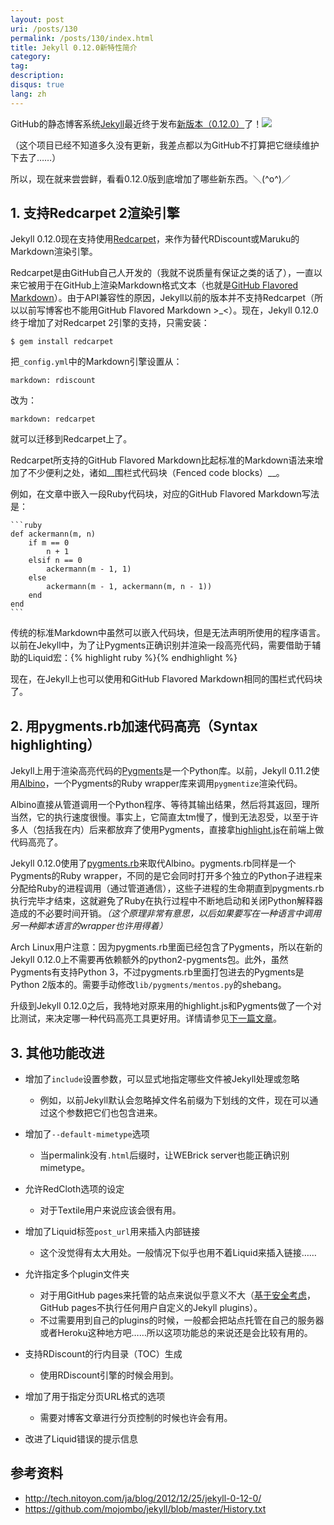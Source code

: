 ```yaml
---
layout: post
uri: /posts/130
permalink: /posts/130/index.html
title: Jekyll 0.12.0新特性简介
category:
tag:
description:
disqus: true
lang: zh
---
```


GitHub的静态博客系统[Jekyll](http://jekyllrb.com/)最近终于发布[新版本（0.12.0）](http://rubygems.org/gems/jekyll/versions/0.12.0)了！![](http://static.tieba.baidu.com/tb/editor/images/tsj/t_0035.gif)

（这个项目已经不知道多久没有更新，我差点都以为GitHub不打算把它继续维护下去了……）

所以，现在就来尝尝鲜，看看0.12.0版到底增加了哪些新东西。＼(^o^)／



## 1. 支持Redcarpet 2渲染引擎

Jekyll 0.12.0现在支持使用[Redcarpet](https://github.com/vmg/redcarpet)，来作为替代RDiscount或Maruku的Markdown渲染引擎。

Redcarpet是由GitHub自己人开发的（我就不说质量有保证之类的话了），一直以来它被用于在GitHub上渲染Markdown格式文本（也就是[GitHub Flavored Markdown](http://github.github.com/github-flavored-markdown/)）。由于API兼容性的原因，Jekyll以前的版本并不支持Redcarpet（所以以前写博客也不能用GitHub Flavored Markdown >_<）。现在，Jekyll 0.12.0终于增加了对Redcarpet 2引擎的支持，只需安装：

    $ gem install redcarpet

把`_config.yml`中的Markdown引擎设置从：

    markdown: rdiscount

改为：

    markdown: redcarpet

就可以迁移到Redcarpet上了。

Redcarpet所支持的GitHub Flavored Markdown比起标准的Markdown语法来增加了不少便利之处，诸如__围栏式代码块（Fenced code blocks）__。

例如，在文章中嵌入一段Ruby代码块，对应的GitHub Flavored Markdown写法是：

<pre><code class="no-highlight">```ruby
def ackermann(m, n)
    if m == 0
        n + 1
    elsif n == 0
        ackermann(m - 1, 1)
    else
        ackermann(m - 1, ackermann(m, n - 1))
    end
end
```
</code></pre>

传统的标准Markdown中虽然可以嵌入代码块，但是无法声明所使用的程序语言。以前在Jekyll中，为了让Pygments正确识别并渲染一段高亮代码，需要借助于辅助的Liquid宏：{&#37; highlight ruby &#37;}{&#37; endhighlight &#37;}

现在，在Jekyll上也可以使用和GitHub Flavored Markdown相同的围栏式代码块了。



## 2. 用pygments.rb加速代码高亮（Syntax highlighting）

Jekyll上用于渲染高亮代码的[Pygments](http://pygments.org/)是一个Python库。以前，Jekyll 0.11.2使用[Albino](https://github.com/github/albino)，一个Pygments的Ruby wrapper库来调用`pygmentize`渲染代码。

Albino直接从管道调用一个Python程序、等待其输出结果，然后将其返回，理所当然，它的执行速度很慢。事实上，它简直太tm慢了，慢到无法忍受，以至于许多人（包括我在内）后来都放弃了使用Pygments，直接拿[highlight.js](http://softwaremaniacs.org/soft/highlight/en/)在前端上做代码高亮了。

Jekyll 0.12.0使用了[pygments.rb](https://github.com/tmm1/pygments.rb)来取代Albino。pygments.rb同样是一个Pygments的Ruby wrapper，不同的是它会同时打开多个独立的Python子进程来分配给Ruby的进程调用（通过管道通信），这些子进程的生命期直到pygments.rb执行完毕才结束，这就避免了Ruby在执行过程中不断地启动和关闭Python解释器造成的不必要时间开销。_（这个原理非常有意思，以后如果要写在一种语言中调用另一种脚本语言的wrapper也许用得着）_

Arch Linux用户注意：因为pygments.rb里面已经包含了Pygments，所以在新的Jekyll 0.12.0上不需要再依赖额外的python2-pygments包。此外，虽然Pygments有支持Python 3，不过pygments.rb里面打包进去的Pygments是Python 2版本的。需要手动修改`lib/pygments/mentos.py`的shebang。

升级到Jekyll 0.12.0之后，我特地对原来用的highlight.js和Pygments做了一个对比测试，来决定哪一种代码高亮工具更好用。详情请参见[下一篇文章](/posts/131/)。



## 3. 其他功能改进

* 增加了`include`设置参数，可以显式地指定哪些文件被Jekyll处理或忽略
    * 例如，以前Jekyll默认会忽略掉文件名前缀为下划线的文件，现在可以通过这个参数把它们也包含进来。

* 增加了`--default-mimetype`选项
    * 当permalink没有`.html`后缀时，让WEBrick server也能正确识别mimetype。

* 允许RedCloth选项的设定
    * 对于Textile用户来说应该会很有用。

* 增加了Liquid标签`post_url`用来插入内部链接
    * 这个没觉得有太大用处。一般情况下似乎也用不着Liquid来插入链接……

* 允许指定多个plugin文件夹
    * 对于用GitHub pages来托管的站点来说似乎意义不大（[基于安全考虑](https://github.com/mojombo/jekyll/issues/325)，GitHub pages不执行任何用户自定义的Jekyll plugins）。
    * 不过需要用到自己的plugins的时候，一般都会把站点托管在自己的服务器或者Heroku这种地方吧……所以这项功能总的来说还是会比较有用的。

* 支持RDiscount的行内目录（TOC）生成
    * 使用RDiscount引擎的时候会用到。

* 增加了用于指定分页URL格式的选项
    * 需要对博客文章进行分页控制的时候也许会有用。

* 改进了Liquid错误的提示信息



## 参考资料

* <http://tech.nitoyon.com/ja/blog/2012/12/25/jekyll-0-12-0/>
* <https://github.com/mojombo/jekyll/blob/master/History.txt>

